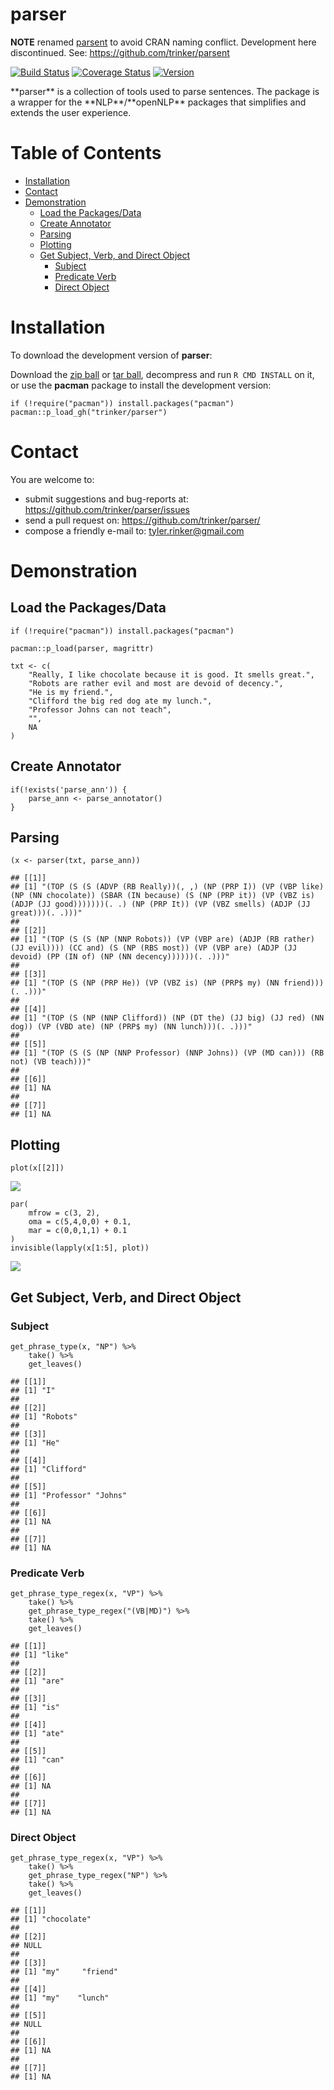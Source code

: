 parser
============

**NOTE** renamed [parsent](https://github.com/trinker/parsent) to avoid CRAN naming conflict.  Development here discontinued.  See: https://github.com/trinker/parsent


[![Build
Status](https://travis-ci.org/trinker/parser.svg?branch=master)](https://travis-ci.org/trinker/parser)
[![Coverage
Status](https://coveralls.io/repos/trinker/parser/badge.svg?branch=master)](https://coveralls.io/r/trinker/parser?branch=master)
<a href="https://img.shields.io/badge/Version-0.0.1-orange.svg"><img src="https://img.shields.io/badge/Version-0.0.1-orange.svg" alt="Version"/></a>
</p>
**parser** is a collection of tools used to parse sentences. The package
is a wrapper for the **NLP**/**openNLP** packages that simplifies and
extends the user experience.


Table of Contents
============

-   [Installation](#installation)
-   [Contact](#contact)
-   [Demonstration](#demonstration)
    -   [Load the Packages/Data](#load-the-packagesdata)
    -   [Create Annotator](#create-annotator)
    -   [Parsing](#parsing)
    -   [Plotting](#plotting)
    -   [Get Subject, Verb, and Direct Object](#get-subject-verb-and-direct-object)
        -   [Subject](#subject)
        -   [Predicate Verb](#predicate-verb)
        -   [Direct Object](#direct-object)

Installation
============


To download the development version of **parser**:

Download the [zip
ball](https://github.com/trinker/parser/zipball/master) or [tar
ball](https://github.com/trinker/parser/tarball/master), decompress and
run `R CMD INSTALL` on it, or use the **pacman** package to install the
development version:

    if (!require("pacman")) install.packages("pacman")
    pacman::p_load_gh("trinker/parser")

Contact
=======

You are welcome to: 
* submit suggestions and bug-reports at: <https://github.com/trinker/parser/issues> 
* send a pull request on: <https://github.com/trinker/parser/> 
* compose a friendly e-mail to: <tyler.rinker@gmail.com>


Demonstration
=============

Load the Packages/Data
----------------------

    if (!require("pacman")) install.packages("pacman")

    pacman::p_load(parser, magrittr)

    txt <- c(
        "Really, I like chocolate because it is good. It smells great.",
        "Robots are rather evil and most are devoid of decency.",
        "He is my friend.",
        "Clifford the big red dog ate my lunch.",
        "Professor Johns can not teach",
        "",
        NA
    )

Create Annotator
----------------

    if(!exists('parse_ann')) {
        parse_ann <- parse_annotator()
    }

Parsing
-------

    (x <- parser(txt, parse_ann))

    ## [[1]]
    ## [1] "(TOP (S (S (ADVP (RB Really))(, ,) (NP (PRP I)) (VP (VBP like) (NP (NN chocolate)) (SBAR (IN because) (S (NP (PRP it)) (VP (VBZ is) (ADJP (JJ good)))))))(. .) (NP (PRP It)) (VP (VBZ smells) (ADJP (JJ great)))(. .)))"
    ## 
    ## [[2]]
    ## [1] "(TOP (S (S (NP (NNP Robots)) (VP (VBP are) (ADJP (RB rather) (JJ evil)))) (CC and) (S (NP (RBS most)) (VP (VBP are) (ADJP (JJ devoid) (PP (IN of) (NP (NN decency))))))(. .)))"
    ## 
    ## [[3]]
    ## [1] "(TOP (S (NP (PRP He)) (VP (VBZ is) (NP (PRP$ my) (NN friend)))(. .)))"
    ## 
    ## [[4]]
    ## [1] "(TOP (S (NP (NNP Clifford)) (NP (DT the) (JJ big) (JJ red) (NN dog)) (VP (VBD ate) (NP (PRP$ my) (NN lunch)))(. .)))"
    ## 
    ## [[5]]
    ## [1] "(TOP (S (S (NP (NNP Professor) (NNP Johns)) (VP (MD can))) (RB not) (VB teach)))"
    ## 
    ## [[6]]
    ## [1] NA
    ## 
    ## [[7]]
    ## [1] NA

Plotting
--------

    plot(x[[2]])

![](inst/figure/unnamed-chunk-6-1.png)

    par(
        mfrow = c(3, 2),
        oma = c(5,4,0,0) + 0.1,
        mar = c(0,0,1,1) + 0.1
    )
    invisible(lapply(x[1:5], plot))

![](inst/figure/unnamed-chunk-7-1.png)

Get Subject, Verb, and Direct Object
------------------------------------

### Subject

    get_phrase_type(x, "NP") %>%
        take() %>%
        get_leaves()

    ## [[1]]
    ## [1] "I"
    ## 
    ## [[2]]
    ## [1] "Robots"
    ## 
    ## [[3]]
    ## [1] "He"
    ## 
    ## [[4]]
    ## [1] "Clifford"
    ## 
    ## [[5]]
    ## [1] "Professor" "Johns"    
    ## 
    ## [[6]]
    ## [1] NA
    ## 
    ## [[7]]
    ## [1] NA

### Predicate Verb

    get_phrase_type_regex(x, "VP") %>%
        take() %>%
        get_phrase_type_regex("(VB|MD)") %>%
        take() %>%
        get_leaves()

    ## [[1]]
    ## [1] "like"
    ## 
    ## [[2]]
    ## [1] "are"
    ## 
    ## [[3]]
    ## [1] "is"
    ## 
    ## [[4]]
    ## [1] "ate"
    ## 
    ## [[5]]
    ## [1] "can"
    ## 
    ## [[6]]
    ## [1] NA
    ## 
    ## [[7]]
    ## [1] NA

### Direct Object

    get_phrase_type_regex(x, "VP") %>%
        take() %>%
        get_phrase_type_regex("NP") %>%
        take() %>%
        get_leaves()

    ## [[1]]
    ## [1] "chocolate"
    ## 
    ## [[2]]
    ## NULL
    ## 
    ## [[3]]
    ## [1] "my"     "friend"
    ## 
    ## [[4]]
    ## [1] "my"    "lunch"
    ## 
    ## [[5]]
    ## NULL
    ## 
    ## [[6]]
    ## [1] NA
    ## 
    ## [[7]]
    ## [1] NA
